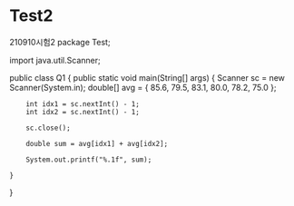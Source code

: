 # Test2
210910시험2
package Test;

import java.util.Scanner;

public class Q1 {
	public static void main(String[] args) {
		Scanner sc = new Scanner(System.in);
		double[] avg = { 85.6, 79.5, 83.1, 80.0, 78.2, 75.0 };

		int idx1 = sc.nextInt() - 1;
		int idx2 = sc.nextInt() - 1;

		sc.close();

		double sum = avg[idx1] + avg[idx2];

		System.out.printf("%.1f", sum);

	}
}
